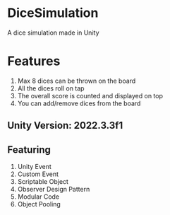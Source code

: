 # DiceSimulation
A dice simulation made in Unity

# Features
1. Max 8 dices can be thrown on the board
2. All the dices roll on tap
3. The overall score is counted and displayed on top
4. You can add/remove dices from the board

## Unity Version: 2022.3.3f1

## Featuring
1. Unity Event
2. Custom Event
3. Scriptable Object
4. Observer Design Pattern
5. Modular Code
6. Object Pooling

